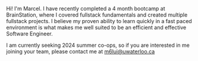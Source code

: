 Hi! I'm Marcel. I have recently completed a 4 month bootcamp at BrainStation, where I covered fullstack fundamentals and created multiple fullstack projects. I believe my proven ability to learn quickly in a fast paced environment is what makes me well suited to be an efficient and effective Software Engineer. 

I am currently seeking 2024 summer co-ops, so if you are interested in me joining your team, please contact me at m6lui@uwaterloo.ca
